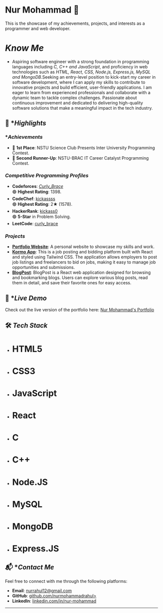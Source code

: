 ﻿# Nur Mohammad 🌟  
This is the showcase of my achievements, projects, and interests as a programmer and web developer.
# *Know Me*
- Aspiring software engineer with a strong foundation in programming languages including  *C, C++ and JavaScript*, and proficiency in web technologies such as *HTML, React, CSS, Node.js, Express.js, MySQL and MongoDB*.Seeking an entry-level position to kick-start my career in software development, where I can apply my skills to contribute to innovative projects and build efficient, user-friendly applications. I am eager to learn from experienced professionals and collaborate with a dynamic team to tackle complex challenges. Passionate about continuous improvement and dedicated to delivering high-quality software solutions that make a meaningful impact in the tech industry.

## 🌟 **Highlights*
### **Achievements*
- 🥇 **1st Place**: NSTU Science Club Presents Inter University Programming Contest.
- 🥉 **Second Runner-Up**: NSTU-BRAC IT Career Catalyst Programming Contest.  

### *Competitive Programming Profiles*
- **Codeforces**: [_Curly_Brace_](https://codeforces.com/profile/_Curly_Brace_)  
  🟢 **Highest Rating**: 1398.  
- **CodeChef**: [kickassss](https://www.codechef.com/users/kickassss)  
  🟢 **Highest Rating**: 2★ (1578).  
- **HackerRank**: [kickass0](https://www.hackerrank.com/kickass0)  
  🟢 **5-Star** in Problem Solving.  
- **LeetCode**: [curly_brace](https://leetcode.com/u/curly_brace/)  

### *Projects*
- **[Portfolio Website](https:nurmohammad.vercel.app)**: A personal website to showcase my skills and work.  
- **[Kormo App](https://kormo-3cade.web.app)**: This is a job posting and bidding platform built with React and styled using Tailwind CSS. The application allows employers to post job listings and freelancers to bid on jobs, making it easy to manage job opportunities and submissions.
- **[BlogPost](https://blogpost957.netlify.app/)**: BlogPost is a React web application designed for browsing and bookmarking blogs. Users can explore various blog posts, read them in detail, and save their favorite ones for easy access.


## 🔗 **Live Demo*
Check out the live version of the portfolio here: [Nur Mohammad's Portfolio](https://nurmohammad.vercel.app/)

## 🛠️ *Tech Stack*
- # HTML5
- # CSS3
- # JavaScript
- # React
- # C
- # C++
- # Node.JS
- # MySQL
- # MongoDB
- # Express.JS

## 📬 **Contact Me*
Feel free to connect with me through the following platforms:
- **Email**: [nurrahul12@gmail.com](mailto:nurrahul12@gmail.com)  
- **GitHub**: [github.com/nurmohammadrahul>](https://github.com/nurmohammadrahul)  
- **LinkedIn**: [linkedin.com/in/nur-mohammad](https://www.linkedin.com/in/nur-mohammad-0167861b5/)

---

